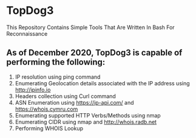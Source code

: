 # TopDog3
This Repository Contains Simple Tools That Are Written In Bash For Reconnaissance

## As of December 2020, TopDog3 is capable of performing the following:
1. IP resolution using ping command
2. Enumerating Geolocation details associated with the IP address using http://ipinfo.io
3. Headers collection using Curl command
4. ASN Enumeration using https://ip-api.com/ and https://whois.cymru.com
5. Enumerating supported HTTP Verbs/Methods using nmap
6. Enumerating CIDR using nmap and http://whois.radb.net
7. Performing WHOIS Lookup
